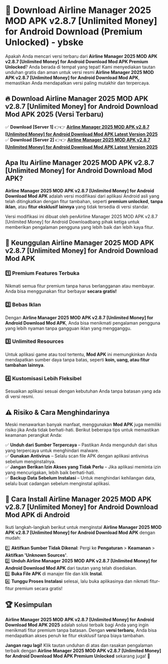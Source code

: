 # 🎯 Download Airline Manager 2025 MOD APK v2.8.7 [Unlimited Money] for Android Download (Premium Unlocked) -  ybske

Apakah Anda mencari versi terbaru dari **Airline Manager 2025 MOD APK v2.8.7 [Unlimited Money] for Android Download Mod APK Premium Unlocked**? Anda berada di tempat yang tepat! Kami menyediakan tautan unduhan gratis dan aman untuk versi resmi **Airline Manager 2025 MOD APK v2.8.7 [Unlimited Money] for Android Download Mod APK**, memastikan Anda mendapatkan versi paling mutakhir dan terpercaya.

## 🔥 Download Airline Manager 2025 MOD APK v2.8.7 [Unlimited Money] for Android Download Mod APK 2025 (Versi Terbaru)

✅ **Download [Server 1]** 👉👉 [**Airline Manager 2025 MOD APK v2.8.7 [Unlimited Money] for Android Download Mod APK Latest Version 2025**](https://momento.my/?title=Airline_Manager_2025_MOD_APK_v2.8.7_[Unlimited_Money]_for_Android_Download)  
✅ **Download [Server 2]** 👉👉 [**Airline Manager 2025 MOD APK v2.8.7 [Unlimited Money] for Android Download Mod APK Latest Version 2025**](https://momento.my/?title=Airline_Manager_2025_MOD_APK_v2.8.7_[Unlimited_Money]_for_Android_Download)  

## Apa Itu Airline Manager 2025 MOD APK v2.8.7 [Unlimited Money] for Android Download Mod APK?

**Airline Manager 2025 MOD APK v2.8.7 [Unlimited Money] for Android Download Mod APK** adalah versi modifikasi dari aplikasi Android asli yang telah ditingkatkan dengan fitur tambahan, seperti **premium unlocked**, **tanpa iklan**, atau **fitur eksklusif lainnya** yang tidak tersedia di versi standar.

Versi modifikasi ini dibuat oleh penAirline Manager 2025 MOD APK v2.8.7 [Unlimited Money] for Android Downloadbang pihak ketiga untuk memberikan pengalaman pengguna yang lebih baik dan lebih kaya fitur.

## 🎯 Keunggulan Airline Manager 2025 MOD APK v2.8.7 [Unlimited Money] for Android Download Mod APK

### 1️⃣ Premium Features Terbuka
Nikmati semua fitur premium tanpa harus berlangganan atau membayar. Anda bisa menggunakan fitur berbayar **secara gratis!**

### 2️⃣ Bebas Iklan
Dengan **Airline Manager 2025 MOD APK v2.8.7 [Unlimited Money] for Android Download Mod APK**, Anda bisa menikmati pengalaman pengguna yang lebih nyaman tanpa gangguan iklan yang mengganggu.

### 3️⃣ Unlimited Resources
Untuk aplikasi game atau tool tertentu, **Mod APK** ini memungkinkan Anda mendapatkan sumber daya tanpa batas, seperti **koin, uang, atau fitur tambahan lainnya**.

### 4️⃣ Kustomisasi Lebih Fleksibel
Sesuaikan aplikasi sesuai dengan kebutuhan Anda tanpa batasan yang ada di versi resmi.

## ⚠️ Risiko & Cara Menghindarinya

Meski menawarkan banyak manfaat, menggunakan **Mod APK** juga memiliki risiko jika Anda tidak berhati-hati. Berikut beberapa tips untuk memastikan keamanan perangkat Anda:

✅ **Unduh dari Sumber Terpercaya** – Pastikan Anda mengunduh dari situs yang terpercaya untuk menghindari malware.  
✅ **Gunakan Antivirus** – Selalu scan file APK dengan aplikasi antivirus sebelum menginstalnya.  
✅ **Jangan Berikan Izin Akses yang Tidak Perlu** – Jika aplikasi meminta izin yang mencurigakan, lebih baik berhati-hati.  
✅ **Backup Data Sebelum Instalasi** – Untuk menghindari kehilangan data, selalu buat cadangan sebelum menginstal aplikasi.

## 📌 Cara Install Airline Manager 2025 MOD APK v2.8.7 [Unlimited Money] for Android Download Mod APK di Android

Ikuti langkah-langkah berikut untuk menginstal **Airline Manager 2025 MOD APK v2.8.7 [Unlimited Money] for Android Download Mod APK** dengan mudah:

1️⃣ **Aktifkan Sumber Tidak Dikenal**: Pergi ke **Pengaturan** > **Keamanan** > **Aktifkan 'Unknown Sources'**.  
2️⃣ **Unduh Airline Manager 2025 MOD APK v2.8.7 [Unlimited Money] for Android Download Mod APK** dari tautan yang telah disediakan.  
3️⃣ **Buka File APK** di manajer file dan klik **Instal**.  
4️⃣ **Tunggu Proses Instalasi** selesai, lalu buka aplikasinya dan nikmati fitur-fitur premium secara gratis!

## 🏆 Kesimpulan

**Airline Manager 2025 MOD APK v2.8.7 [Unlimited Money] for Android Download Mod APK 2025** adalah solusi terbaik bagi Anda yang ingin menikmati fitur premium tanpa batasan. Dengan **versi terbaru**, Anda bisa mendapatkan akses penuh ke fitur eksklusif tanpa biaya tambahan.

**Jangan ragu lagi!** Klik tautan unduhan di atas dan rasakan pengalaman terbaik dengan **Airline Manager 2025 MOD APK v2.8.7 [Unlimited Money] for Android Download Mod APK Premium Unlocked** sekarang juga! 🚀
